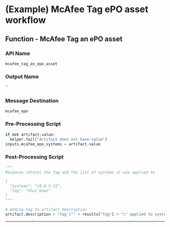 <!--
    DO NOT MANUALLY EDIT THIS FILE
    THIS FILE IS AUTOMATICALLY GENERATED WITH resilient-circuits codegen
-->

# (Example) McAfee Tag ePO asset workflow

## Function - McAfee Tag an ePO asset

### API Name
`mcafee_tag_an_epo_asset`

### Output Name
``

### Message Destination
`mcafee_epo`

### Pre-Processing Script
```python
if not artifact.value:
  helper.fail("Artifact does not have value")
inputs.mcafee_epo_systems = artifact.value
```

### Post-Processing Script
```python
"""
Response returns the Tag and the list of systems it was applied to

{
  "Systems": "10.0.2.15",
  "Tag": "Shut Down"
}
"""

# Adding tag to artifact description
artifact.description = "Tag \"" + results["Tag"] + "\" applied to system."

```

---

